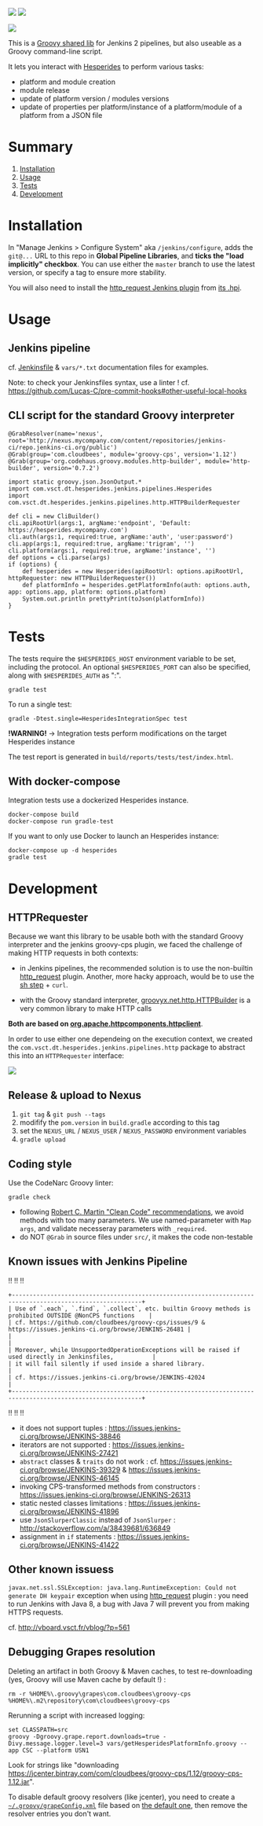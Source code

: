 [![](https://travis-ci.org/voyages-sncf-technologies/hesperides-jenkins-lib.svg?branch=master)](https://travis-ci.org/voyages-sncf-technologies/hesperides-jenkins-lib) [![](https://circleci.com/gh/voyages-sncf-technologies/hesperides-jenkins-lib.svg?style=shield&circle-token=0d3df4d3ea31cbfb310f718d969926af6ef7a6bf)](https://circleci.com/gh/voyages-sncf-technologies/hesperides-jenkins-lib)

![](jenkins-hesperides-apple.png)

This is a [Groovy shared lib](https://jenkins.io/doc/book/pipeline/shared-libraries/) for Jenkins 2 pipelines, but also useable as a Groovy command-line script.

It lets you interact with [Hesperides](https://voyages-sncf-technologies.github.io/hesperides-gui/) to perform various tasks:

- platform and module creation
- module release
- update of platform version / modules versions
- update of properties per platform/instance of a platform/module of a platform from a JSON file


# Summary
1. [Installation](#installation)
1. [Usage](#usage)
1. [Tests](#tests)
1. [Development](#development)


# Installation

In "Manage Jenkins > Configure System" aka `/jenkins/configure`, adds the `git@...` URL to this repo in **Global Pipeline Libraries**, and **ticks the "load implicitly" checkbox**. You can use either the `master` branch to use the latest version, or specify a tag to ensure more stability.

You will also need to install the [http_request Jenkins plugin](https://wiki.jenkins-ci.org/display/JENKINS/HTTP+Request+Plugin) from [its .hpi](http://updates.jenkins-ci.org/latest/http_request.hpi).


# Usage

## Jenkins pipeline

cf. [Jenkinsfile](Jenkinsfile) & `vars/*.txt` documentation files for examples.

Note: to check your Jenkinsfiles syntax, use a linter ! cf. https://github.com/Lucas-C/pre-commit-hooks#other-useful-local-hooks

## CLI script for the standard Groovy interpreter

    @GrabResolver(name='nexus', root='http://nexus.mycompany.com/content/repositories/jenkins-ci/repo.jenkins-ci.org/public')
    @Grab(group='com.cloudbees', module='groovy-cps', version='1.12')
    @Grab(group='org.codehaus.groovy.modules.http-builder', module='http-builder', version='0.7.2')

    import static groovy.json.JsonOutput.*
    import com.vsct.dt.hesperides.jenkins.pipelines.Hesperides
    import com.vsct.dt.hesperides.jenkins.pipelines.http.HTTPBuilderRequester

    def cli = new CliBuilder()
    cli.apiRootUrl(args:1, argName:'endpoint', 'Default: https://hesperides.mycompany.com')
    cli.auth(args:1, required:true, argName:'auth', 'user:password')
    cli.app(args:1, required:true, argName:'trigram', '')
    cli.platform(args:1, required:true, argName:'instance', '')
    def options = cli.parse(args)
    if (options) {
        def hesperides = new Hesperides(apiRootUrl: options.apiRootUrl, httpRequester: new HTTPBuilderRequester())
        def platformInfo = hesperides.getPlatformInfo(auth: options.auth, app: options.app, platform: options.platform)
        System.out.println prettyPrint(toJson(platformInfo))
    }


# Tests

The tests require the `$HESPERIDES_HOST` environment variable to be set, including the protocol.
An optional `$HESPERIDES_PORT` can also be specified,
along with `$HESPERIDES_AUTH` as "<USERNAME>:<PASSWORD>".

    gradle test

To run a single test:

    gradle -Dtest.single=HesperidesIntegrationSpec test

**!WARNING!** -> Integration tests perform modifications on the target Hesperides instance

The test report is generated in `build/reports/tests/test/index.html`.

## With docker-compose

Integration tests use a dockerized Hesperides instance.

    docker-compose build
    docker-compose run gradle-test

If you want to only use Docker to launch an Hesperides instance:

    docker-compose up -d hesperides
    gradle test


# Development

## HTTPRequester

Because we want this library to be usable both with the standard Groovy interpreter and the jenkins groovy-cps plugin,
we faced the challenge of making HTTP requests in both contexts:

- in Jenkins pipelines, the recommended solution is to use the non-builtin [http_request](https://jenkins.io/doc/pipeline/steps/http_request/) plugin.
Another, more hacky approach, would be to use the [sh step](https://jenkins.io/doc/pipeline/steps/workflow-durable-task-step/#code-sh-code-shell-script) + `curl`.

- with the Groovy standard interpreter, [groovyx.net.http.HTTPBuilder](https://github.com/jgritman/httpbuilder/wiki) is a very common library to make HTTP calls

**Both are based on [org.apache.httpcomponents.httpclient](https://hc.apache.org/httpcomponents-client-ga/index.html)**.

In order to use either one dependeing on the execution context, we created the `com.vsct.dt.hesperides.jenkins.pipelines.http` package to abstract this into an `HTTPRequester` interface:

<!-- To generate the .png from the .txt file with PlantUML:
java -jar plantuml.jar -tpng HTTPRequester.txt
-->
![](HTTPRequester.png)

## Release & upload to Nexus

1. `git tag` & `git push --tags`
2. modifify the `pom.version` in `build.gradle` according to this tag
3. set the `NEXUS_URL` / `NEXUS_USER` / `NEXUS_PASSWORD` environment variables
4. `gradle upload`

## Coding style

Use the CodeNarc Groovy linter:

    gradle check

- following [Robert C. Martin "Clean Code" recommendations](https://image.slidesharecdn.com/cleancode-vortrag-03-2009-pdf-121006112415-phpapp02/95/clean-code-pdf-version-16-728.jpg?cb=1349523162), we avoid methods with too many parameters. We use named-parameter with `Map args`, and validate necesseray parameters with `_required`.
- do NOT `@Grab` in source files under `src/`, it makes the code non-testable


## Known issues with Jenkins Pipeline

:bangbang: :bangbang: :bangbang:
```
+-----------------------------------------------------------------------------------------------------------+
| Use of `.each`, `.find`, `.collect`, etc. builtin Groovy methods is prohibited OUTSIDE @NonCPS functions    |
| cf. https://github.com/cloudbees/groovy-cps/issues/9 & https://issues.jenkins-ci.org/browse/JENKINS-26481 |
|                                                                                                           |
| Moreover, while UnsupportedOperationExceptions will be raised if used directly in Jenkinsfiles,           |
| it will fail silently if used inside a shared library.                                                    |
| cf. https://issues.jenkins-ci.org/browse/JENKINS-42024                                                    |
+-----------------------------------------------------------------------------------------------------------+
```
:bangbang: :bangbang: :bangbang:

- it does not support tuples : https://issues.jenkins-ci.org/browse/JENKINS-38846
- iterators are not supported : https://issues.jenkins-ci.org/browse/JENKINS-27421
- `abstract` classes & `traits` do not work : cf. https://issues.jenkins-ci.org/browse/JENKINS-39329 & https://issues.jenkins-ci.org/browse/JENKINS-46145
- invoking CPS-transformed methods from constructors : https://issues.jenkins-ci.org/browse/JENKINS-26313
- static nested classes limitations : https://issues.jenkins-ci.org/browse/JENKINS-41896
- use `JsonSlurperClassic` instead of `JsonSlurper` : http://stackoverflow.com/a/38439681/636849
- assignment in `if` statements : https://issues.jenkins-ci.org/browse/JENKINS-41422


## Other known issuess

`javax.net.ssl.SSLException: java.lang.RuntimeException: Could not generate DH keypair` exception when using [http_request](https://wiki.jenkins-ci.org/display/JENKINS/HTTP+Request+Plugin) plugin : you need to run Jenkins with Java 8, a bug with Java 7 will prevent you from making HTTPS requests.

cf. http://vboard.vsct.fr/vblog/?p=561

## Debugging Grapes resolution

Deleting an artifact in both Groovy & Maven caches, to test re-downloading (yes, Groovy will use Maven cache by default !) :

    rm -r %HOME%\.groovy\grapes\com.cloudbees\groovy-cps %HOME%\.m2\repository\com\cloudbees\groovy-cps

Rerunning a script with increased logging:

    set CLASSPATH=src
    groovy -Dgroovy.grape.report.downloads=true -Divy.message.logger.level=3 vars/getHesperidesPlatformInfo.groovy --app CSC --platform USN1

Look for strings like "downloading https://jcenter.bintray.com/com/cloudbees/groovy-cps/1.12/groovy-cps-1.12.jar".

To disable default groovy resolvers (like jcenter), you need to create a [`~/.groovy/grapeConfig.xml`](http://docs.groovy-lang.org/latest/html/documentation/grape.html#Grape-CustomizeIvysettings) file based on [the default one](https://github.com/apache/groovy/blob/master/src/resources/groovy/grape/defaultGrapeConfig.xml), then remove the resolver entries you don't want.
